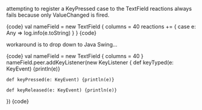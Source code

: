 attempting to register a KeyPressed case to the TextField reactions always fails because only ValueChanged is fired.

{code}
  val nameField = new TextField {
    columns = 40
    reactions += {
      case e: Any => log.info(e.toString)
    }
  }
{code}


workaround is to drop down to Java Swing...

{code}
  val nameField = new TextField {
    columns = 40
  }
  nameField.peer.addKeyListener(new KeyListener {
    def keyTyped(e: KeyEvent) {println(e)}

    def keyPressed(e: KeyEvent) {println(e)}

    def keyReleased(e: KeyEvent) {println(e)}
  })
{code}
